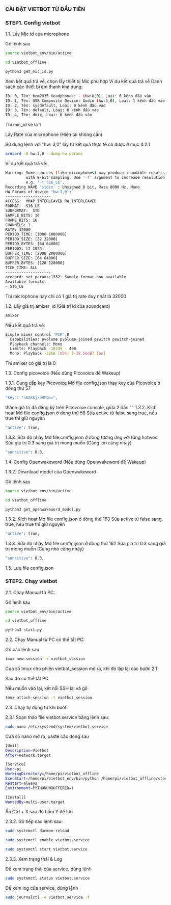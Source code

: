 ### CÀI ĐẶT VIETBOT TỪ ĐẦU TIÊN

### STEP1. Config vietbot

1.1. Lấy Mic id của microphone

Gõ  lệnh sau
```sh
source vietbot_env/bin/active
```

```sh
cd vietbot_offline
```

```sh
python3 get_mic_id.py
```

Xem kết quả trả về, chọn lấy thiết bị Mic phù hợp
Ví dụ kết quả trả về
Danh sách các thiết bị âm thanh khả dụng:
```sh
ID: 0, Tên: bcm2835 Headphones: - (hw:0,0), Loại: 0 kênh đầu vào
ID: 1, Tên: USB Composite Device: Audio (hw:3,0), Loại: 1 kênh đầu vào
ID: 2, Tên: sysdefault, Loại: 0 kênh đầu vào
ID: 3, Tên: default, Loại: 0 kênh đầu vào
ID: 4, Tên: dmix, Loại: 0 kênh đầu vào
```
Thì mic_id sẽ là 1

Lấy Rate của microphone (Hiện tại không cần)

Sử dụng lệnh với "hw: 3,0" lấy từ kết quả thực tế có được ở mục 4.2.1

```sh
arecord -D hw:3,0 --dump-hw-params
```
Ví dụ kết quả trả về:
```sh
Warning: Some sources (like microphones) may produce inaudible results
         with 8-bit sampling. Use '-f' argument to increase resolution
         e.g. '-f S16_LE'.
Recording WAVE 'stdin' : Unsigned 8 bit, Rate 8000 Hz, Mono
HW Params of device "hw:3,0":
--------------------
ACCESS:  MMAP_INTERLEAVED RW_INTERLEAVED
FORMAT:  S16_LE
SUBFORMAT:  STD
SAMPLE_BITS: 16
FRAME_BITS: 16
CHANNELS: 1
RATE: 32000
PERIOD_TIME: [1000 1000000]
PERIOD_SIZE: [32 32000]
PERIOD_BYTES: [64 64000]
PERIODS: [2 1024]
BUFFER_TIME: [2000 2000000]
BUFFER_SIZE: [64 64000]
BUFFER_BYTES: [128 128000]
TICK_TIME: ALL
--------------------
arecord: set_params:1352: Sample format non available
Available formats:
- S16_LE
```
Thì microphone này chỉ có 1 giá trị rate duy nhất là 32000

1.2. Lấy giá trị amixer_id (Giá trị id của soundcard)

```sh
amixer
```
Nếu kết quả trả về:

```sh
Simple mixer control 'PCM',0
  Capabilities: pvolume pvolume-joined pswitch pswitch-joined
  Playback channels: Mono
  Limits: Playback -10239 - 400
  Mono: Playback -3856 [60%] [-38.56dB] [on]
```
Thì amixer có giá trị là 0

1.3. Config picovoice (Nếu dùng Picovoice để Wakeup)

1.3.1. Cung cấp key Picovoice
Mở file config.json thay key của Picovoice ở dòng thứ 57
```sh
"key": "nA2Kkj/oRFQ==",
```
thành giá trị đã đăng ký trên Picovoice console, giữa 2 dấu ""
1.3.2. Kích hoạt
Mở file config.json ở dòng thứ 58
Sửa active từ false sang true, nếu true thì giữ nguyên
```sh
"active": true,
```
1.3.3. Sửa độ nhậy
Mở file config.json ở dòng tương ứng với từng hotwod
Sửa giá trị 0.3 sang giá trị mong muốn (Càng lớn càng nhạy)
```sh
"sensitive": 0.3,
```

1.4. Config Openwakeword (Nếu dùng Openwakeword để Wakeup)

1.3.2. Download model của Openwakeword

Gõ  lệnh sau
```sh
source vietbot_env/bin/active
```

```sh
cd vietbot_offline
```

```sh
python3 get_openwakeword_model.py
```

1.3.2. Kích hoạt
Mở file config.json ở dòng thứ 163
Sửa active từ false sang true, nếu true thì giữ nguyên
```sh
"active": true,
```
1.3.3. Sửa độ nhậy
Mở file config.json ở dòng thứ 162
Sửa giá trị 0.3 sang giá trị mong muốn (Càng nhỏ càng nhậy)
```sh
"sensitive": 0.3,
```
1.5. Lưu file config.json

### STEP2. Chạy vietbot

2.1. Chạy Manual từ PC:

Gõ  lệnh sau
```sh
source vietbot_env/bin/active
```

```sh
cd vietbot_offline
```

```sh
python3 start.py
```

2.2. Chạy Manual từ PC có thể tắt PC:

Gõ các lệnh sau

```sh
tmux new-session -s vietbot_session
```

Cửa sổ tmux cho phiên vietbot_session mở ra, khi đó lặp lại các bước 2.1

Sau đó có thể tắt PC

Nếu muốn vào lại, kết nối SSH lại và gõ

```sh
tmux attach-session -t vietbot_session
```

2.3. Chạy tự động từ khi boot:

2.3.1 Soạn thảo file vietbot.service bằng lệnh sau:

```sh
sudo nano /etc/systemd/system/vietbot.service
```
Cửa sổ nano mở ra, paste các dòng sau

```sh
[Unit]
Description=Vietbot
After=network.target

[Service]
User=pi
WorkingDirectory=/home/pi/vietbot_offline
ExecStart=/home/pi/vietbot_env/bin/python /home/pi/vietbot_offline/start.py
Restart=always
Environment=PYTHONUNBUFFERED=1

[Install]
WantedBy=multi-user.target
```
Ấn Ctrl + X sau đó bấm Y để lưu

2.3.2. Gõ tiếp các lệnh sau:

```sh
sudo systemctl daemon-reload
```

```sh
sudo systemctl enable vietbot.service
```

```sh
sudo systemctl start vietbot.service
```
2.3.3. Xem trạng thái & Log 

Để xem trạng thái của service, dùng lệnh

```sh
sudo systemctl status vietbot.service
```
Để xem log của service, dùng lệnh

```sh
sudo journalctl -e vietbot.service -f
```

